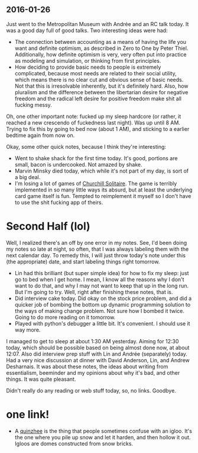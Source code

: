 ## 2016-01-26

Just went to the Metropolitan Museum with Andrée and an RC talk today. It was a good day full of good talks. Two interesting ideas were had:

- The connection between accounting as a means of having the life you want and definite optimism, as described in Zero to One by Peter Thiel. Additionally, how definite optimism is very, very often put into practice as modeling and simulation, or thinking from first principles.
- How deciding to provide basic needs to people is extremely complicated, because most needs are related to their social utility, which means there is no clear cut and obvious sense of basic needs. Not that this is irresolvable inherently, but it's definitely hard. Also, how pluralism and the difference between the libertarian desire for negative freedom and the radical left desire for positive freedom make shit all fucking messy.

Oh, one other important note: fucked up my sleep hardcore (or rather, it reached a new crescendo of fuckedness last night). Was up until 8 AM. Trying to fix this by going to bed now (about 1 AM), and sticking to a earlier bedtime again from now on.

Okay, some other quick notes, because I think they're interesting:

- Went to shake shack for the first time today. It's good, portions are small, bacon is undercooked. Not amazed by shake.
- Marvin Minsky died today, which while it's not part of my day, is sort of a big deal.
- I'm losing a lot of games of [Churchill Solitaire](https://medium.com/@DonRumsfeld/at-83-i-decided-to-develop-an-app-dadd4e53d342#.2e7a5vcae). The game is terribly implemented in so many little ways its absurd, but at least the underlying card game itself is fun. Tempted to reimplement it myself so I don't have to use the shit fucking app of theirs.

# Second Half (lol)

Well, I realized there's an off by one error in my notes. See, I'd been doing my notes so late at night, so often, that I was always labeling them with the next calendar day. To remedy this, I will just throw today's note under this (the appropriate) date, and start labeling things right tomorrow.

- Lin had this brilliant (but super simple idea) for how to fix my sleep: just go to bed when I get home. I mean, I know all the reasons why I don't want to do that, and why I may not want to keep that up in the long run. But I'm going to try. Well, right after finishing these notes, that is.
- Did interview cake today. Did okay on the stock price problem, and did a quicker job of bombing the bottom up dynamic programming solution to the ways of making change problem. Not sure how I bombed it twice. Going to do more reading on it tomorrow.
- Played with python's debugger a little bit. It's convenient. I should use it way more.

I managed to get to sleep at about 1:30 AM yesterday. Aiming for 12:30 today, which should be possible based on being almost done now, at about 12:07. Also did interview prep stuff with Lin and Andrée (separately) today. Had a very nice discussion at dinner with David Anderson, Lin, and Andrew Desharnais. It was about these notes, the ideas about writing from essentialism, beeminder and my opinions about why it's bad, and other things. It was quite pleasant.

Didn't really do any reading or web stuff today, so, no links. Goodbye.

# one link!
- A [quinzhee](https://en.wikipedia.org/wiki/Quinzhee) is the thing that people sometimes confuse with an igloo. It's the one where you pile up snow and let it harden, and then hollow it out. Igloos are domes constructed from snow bricks.
